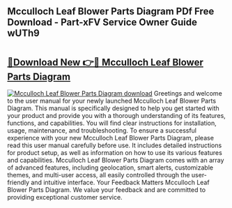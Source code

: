 ## Mcculloch Leaf Blower Parts Diagram PDf Free Download - Part-xFV Service Owner Guide wUTh9

# <h2><a href="http://dft891k.blite.top/?on=Mcculloch+Leaf+Blower+Parts+Diagram">🔗Download New 👉🔴 Mcculloch Leaf Blower Parts Diagram</a></h2>

[![Mcculloch Leaf Blower Parts Diagram download](https://i.imgur.com/lujVjoI.png)](http://dft891k.blite.top/?on=Mcculloch+Leaf+Blower+Parts+Diagram)
Greetings and welcome to the user manual for your newly launched Mcculloch Leaf Blower Parts Diagram. This manual is specifically designed to help you get started with your product and provide you with a thorough understanding of its features, functions, and capabilities. You will find clear instructions for installation, usage, maintenance, and troubleshooting. To ensure a successful experience with your new Mcculloch Leaf Blower Parts Diagram, please read this user manual carefully before use. It includes detailed instructions for product setup, as well as information on how to use its various features and capabilities. Mcculloch Leaf Blower Parts Diagram comes with an array of advanced features, including geolocation, smart alerts, customizable themes, and multi-user access, all easily controlled through the user-friendly and intuitive interface. Your Feedback Matters Mcculloch Leaf Blower Parts Diagram. We value your feedback and are committed to providing exceptional customer service.

